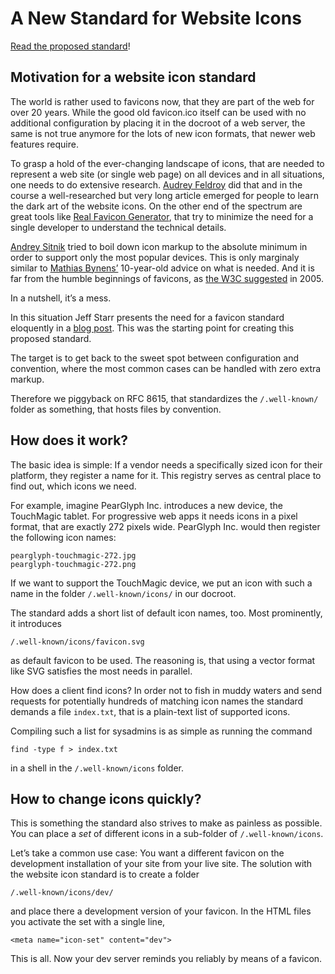 # A New Standard for Website Icons

[Read the proposed standard](standard.md)!

## Motivation for a website icon standard

The world is rather used to favicons now, that they are part of the web for
over 20 years.
While the good old favicon.ico itself can be used with no additional
configuration by placing it in the docroot of a web server, the same is not
true anymore for the lots of new icon formats, that newer web features
require.

To grasp a hold of the ever-changing landscape of icons, that are needed to
represent a web site (or single web page) on all devices and in all situations,
one needs to do extensive research.
[Audrey Feldroy](https://github.com/audreyfeldroy/favicon-cheat-sheet) did that
and in the course a well-researched but very long article emerged for people
to learn the dark art of the website icons.
On the other end of the spectrum are great tools like [Real Favicon
Generator](https://realfavicongenerator.net/), that try to minimize the need
for a single developer to understand the technical details.

[Andrey
Sitnik](https://evilmartians.com/chronicles/how-to-favicon-in-2021-six-files-that-fit-most-needs)
tried to boil down icon markup to the absolute minimum in order to support only
the most popular devices.
This is only marginaly similar to [Mathias
Bynens’](https://mathiasbynens.be/notes/touch-icons) 10-year-old advice on
what is needed.
And it is far from the humble beginnings of favicons, as [the W3C
suggested](https://www.w3.org/2005/10/howto-favicon) in 2005.

In a nutshell, it’s a mess.

In this situation Jeff Starr presents the need for a favicon standard
eloquently in a [blog post](https://perishablepress.com/favicon-standard/).
This was the starting point for creating this proposed standard.

The target is to get back to the sweet spot between configuration and
convention, where the most common cases can be handled with zero extra
markup.

Therefore we piggyback on RFC 8615, that standardizes the `/.well-known/`
folder as something, that hosts files by convention.

## How does it work?

The basic idea is simple: If a vendor needs a specifically sized icon for their
platform, they register a name for it.
This registry serves as central place to find out, which icons we need.

For example, imagine PearGlyph Inc. introduces a new device, the TouchMagic
tablet. For progressive web apps it needs icons in a pixel format, that are
exactly 272 pixels wide. PearGlyph Inc. would then register the following
icon names:

    pearglyph-touchmagic-272.jpg
    pearglyph-touchmagic-272.png

If we want to support the TouchMagic device, we put an icon with such a name
in the folder `/.well-known/icons/` in our docroot.

The standard adds a short list of default icon names, too.
Most prominently, it introduces

    /.well-known/icons/favicon.svg

as default favicon to be used.
The reasoning is, that using a vector format like SVG satisfies the most needs
in parallel.

How does a client find icons? In order not to fish in muddy waters and send
requests for potentially hundreds of matching icon names the standard demands
a file `index.txt`, that is a plain-text list of supported icons.

Compiling such a list for sysadmins is as simple as running the command

    find -type f > index.txt

in a shell in the `/.well-known/icons` folder.

## How to change icons quickly?

This is something the standard also strives to make as painless as possible.
You can place a _set_ of different icons in a sub-folder of
`/.well-known/icons`.

Let’s take a common use case: You want a different favicon on the development
installation of your site from your live site.
The solution with the website icon standard is to create a folder

    /.well-known/icons/dev/

and place there a development version of your favicon.
In the HTML files you activate the set with a single line,

    <meta name="icon-set" content="dev">

This is all.
Now your dev server reminds you reliably by means of a favicon.

<!--
https://css-tricks.com/favicon-quiz/
https://stackoverflow.com/questions/48956465/favicon-standard-2021-svg-ico-png-and-dimensions
-->
